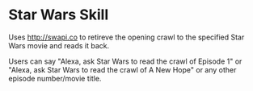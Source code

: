 # Star Wars Skill

Uses http://swapi.co to retireve the opening crawl to the specified Star Wars movie and reads it back.

Users can say "Alexa, ask Star Wars to read the crawl of Episode 1" or "Alexa, ask Star Wars to read the crawl of A New Hope" or any other episode number/movie title.
